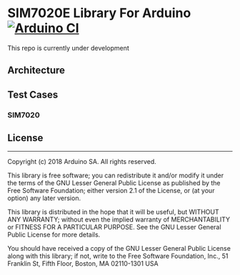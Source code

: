 # SIM7020E Library For Arduino [![Arduino CI](https://github.com/aungkhantmaw64/SIM7020E/actions/workflows/arduino_ci.yml/badge.svg)](https://github.com/aungkhantmaw64/SIM7020E/actions)

This repo is currently under development

## Architecture

## Test Cases
### SIM7020

## License
---
Copyright (c) 2018 Arduino SA. All rights reserved.

This library is free software; you can redistribute it and/or
modify it under the terms of the GNU Lesser General Public
License as published by the Free Software Foundation; either
version 2.1 of the License, or (at your option) any later version.

This library is distributed in the hope that it will be useful,
but WITHOUT ANY WARRANTY; without even the implied warranty of
MERCHANTABILITY or FITNESS FOR A PARTICULAR PURPOSE. See the GNU
Lesser General Public License for more details.

You should have received a copy of the GNU Lesser General Public
License along with this library; if not, write to the Free Software
Foundation, Inc., 51 Franklin St, Fifth Floor, Boston, MA 02110-1301 USA
